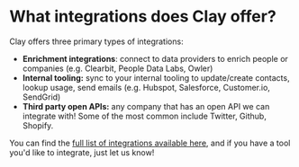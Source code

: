 # What integrations does Clay offer?

Clay offers three primary types of integrations:

* **Enrichment integrations**: connect to data providers to enrich people or companies (e.g. Clearbit, People Data Labs, Owler)
* **Internal tooling:** sync to your internal tooling to update/create contacts, lookup usage, send emails (e.g. Hubspot, Salesforce, Customer.io, SendGrid)
* **Third party open APIs:** any company that has an open API we can integrate with! Some of the most common include Twitter, Github, Shopify.

You can find the [full list of integrations available here](https://clay.com/integrations), and if you have a tool you'd like to integrate, just let us know!
